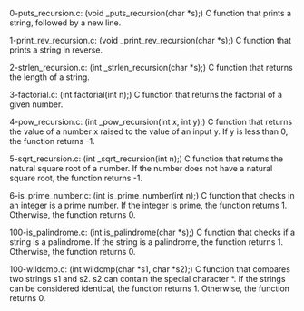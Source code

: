 0-puts_recursion.c: (void _puts_recursion(char *s);) C function that prints a string, followed by a new line.

1-print_rev_recursion.c: (void _print_rev_recursion(char *s);) C function that prints a string in reverse.

2-strlen_recursion.c: (int _strlen_recursion(char *s);) C function that returns the length of a string.

3-factorial.c: (int factorial(int n);) C function that returns the factorial of a given number.

4-pow_recursion.c: (int _pow_recursion(int x, int y);) C function that returns the value of a number x raised to the value of an input y.
If y is less than 0, the function returns -1.

5-sqrt_recursion.c: (int _sqrt_recursion(int n);) C function that returns the natural square root of a number.
If the number does not have a natural square root, the function returns -1.

6-is_prime_number.c: (int is_prime_number(int n);) C function that checks in an integer is a prime number.
If the integer is prime, the function returns 1.
Otherwise, the function returns 0.

100-is_palindrome.c: (int is_palindrome(char *s);) C function that checks if a string is a palindrome.
If the string is a palindrome, the function returns 1.
Otherwise, the function returns 0.

100-wildcmp.c: (int wildcmp(char *s1, char *s2);) C function that compares two strings s1 and s2.
s2 can contain the special character *.
If the strings can be considered identical, the function returns 1.
Otherwise, the function returns 0.